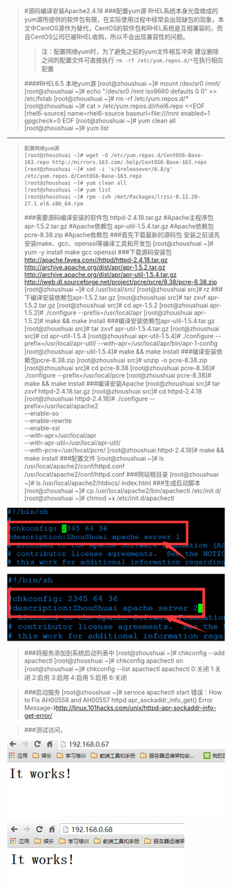 >#源码编译安装Apache2.4.18
>###配置yum源
>RHEL系统本身光盘做成的yum源所提供的软件包有限，在实际使用过程中经常会出现缺包的现象，本文中CentOS源作为替代，CentOS的软件包和RHEL系统是互相兼容的，而且CentOS公司已被RHEL收购，所以不会出现兼容性的问题。
>>注：配置网络yum时，为了避免之前的yum文件相互冲突
>>建议删除之间的配置文件可直接执行 `rm -rf /etc/yum.repos.d/*`在执行相应配置
>
>####RHEL6.5
>	 本地yum源
>     [root@zhoushuai ~]# mount /dev/sr0  /mnt/
>     [root@zhoushuai ~]# echo "/dev/sr0 /mnt iso9660 defaults 0 0" >> /etc/fstab
>     [root@zhoushuai ~]# rm -rf /etc/yum.repos.d/*
>     [root@zhoushuai ~]# cat > /etc/yum.repos.d/rhel6.repo <<EOF
>     [rhel6-source]
>     name=rhel6-source
>     baseurl=file:///mnt
>     enabled=1
>     gpgcheck=0
>     EOF
>     [root@zhoushuai ~]# yum clean all
>     [root@zhoushuai ~]# yum list
_________________________________________________________________________
>	  配置网络yum源
>	  [root@zhoushuai ~]# wget -O /etc/yum.repos.d/CentOS6-Base-163.repo http://mirrors.163.com/.help/CentOS6-Base-163.repo
>	  [root@zhoushuai ~]# sed -i 's/$releasever/6.8/g' /etc/yum.repos.d/CentOS6-Base-163.repo
>	  [root@zhoushuai ~]# yum clean all
>	  [root@zhoushuai ~]# yum list
>	  [root@zhoushuai ~]# rpm -ivh /mnt/Packages/lrzsz-0.12.20-27.1.el6.x86_64.rpm
>###需要源码编译安装的软件包
>	  httpd-2.4.18.tar.gz			#Apache主程序包
>	  apr-1.5.2.tar.gz				#Apache依赖包
>	  apr-util-1.5.4.tar.gz			#Apache依赖包
>	  pcre-8.38.zip					#Apache依赖包
>###首先下载最新的源码包
>	  安装之前请先安装make、gcc、openssl等编译工具和开发包
>	  [root@zhoushuai ~]# yum -y install make gcc openssl
>###下载源码安装包
>	  http://apache.fayea.com//httpd/httpd-2.4.18.tar.gz
>	  http://archive.apache.org/dist/apr/apr-1.5.2.tar.gz
>	  http://archive.apache.org/dist/apr/apr-util-1.5.4.tar.gz
>	  http://iweb.dl.sourceforge.net/project/pcre/pcre/8.38/pcre-8.38.zip
>	  [root@zhoushuai ~]# cd /usr/local/src/
>	  [root@zhoushuai src]# rz
>###下编译安装依赖包apr-1.5.2.tar.gz
>	  [root@zhoushuai src]# tar zxvf apr-1.5.2.tar.gz
>	  [root@zhoushuai src]# cd apr-1.5.2
>	  [root@zhoushuai apr-1.5.2]# ./configure --prefix=/usr/local/apr
>	  [root@zhoushuai apr-1.5.2]# make && make install
>###编译安装依赖包apr-util-1.5.4.tar.gz
>	  [root@zhoushuai src]# tar zxvf apr-util-1.5.4.tar.gz
>	  [root@zhoushuai src]# cd apr-util-1.5.4
>	  [root@zhoushuai apr-util-1.5.4]# ./configure --prefix=/usr/local/apr-util/ --with-apr=/usr/local/apr/bin/apr-1-config
>	  [root@zhoushuai apr-util-1.5.4]# make && make install
>###编译安装依赖包pcre-8.38.zip
>	  [root@zhoushuai src]# unzip -o pcre-8.38.zip
>	  [root@zhoushuai src]# cd pcre-8.38
>	  [root@zhoushuai pcre-8.38]# ./configure --prefix=/usr/local/pcre
>	  [root@zhoushuai pcre-8.38]# make && make install
>###编译安装Apache
>	  [root@zhoushuai src]# tar zxvf httpd-2.4.18.tar.gz
>	  [root@zhoushuai src]# cd httpd-2.4.18
>	  [root@zhoushuai httpd-2.4.18]# ./configure --prefix=/usr/local/apache2 \
>	  --enable-so \
>	  --enable-rewrite \
>	  --enable-ssl \
>	  --with-apr=/usr/local/apr \
>	  --with-apr-util=/usr/local/apr-util/ \
>	  --with-pcre=/usr/local/pcre/
>	  [root@zhoushuai httpd-2.4.18]# make && make install
>###配置文件
>	  [root@zhoushuai ~]# ls /usr/local/apache2/conf/httpd.conf
>	  /usr/local/apache2/conf/httpd.conf
>###网站根目录
>	  [root@zhoushuai ~]# ls /usr/local/apache2/htdocs/
>	  index.html
>###生成启动脚本
>	  [root@zhoushuai ~]# cp /usr/local/apache2/bin/apachectl /etc/init.d/
>	  [root@zhoushuai ~]# chmod +x /etc/init.d/apachectl
>	  
![20160603132531.png](./images/20160603132531.png)
>	  
![20160603132617.png](./images/20160603132617.png)
>###将服务添加到系统启动列表中
>	  [root@zhoushuai ~]# chkconfig --add apachectl
>	  [root@zhoushuai ~]# chkconfig apachectl on
>	  [root@zhoushuai ~]# chkconfig --list apachectl
>	  apachectl       0:关闭  1:关闭  2:启用  3:启用  4:启用  5:启用  6:关闭

>###启动服务
>	  [root@zhoushuai ~]# service apachectl start
>	  错误：How to Fix AH00558 and AH00557 httpd apr_sockaddr_info_get() Error Message-》http://linux.101hacks.com/unix/httpd-apr-sockaddr-info-get-error/

>###测试访问，
>
![20160603134208.png](./images/20160603134208.png)
>
![20160603134221.png](./images/20160603134221.png)






